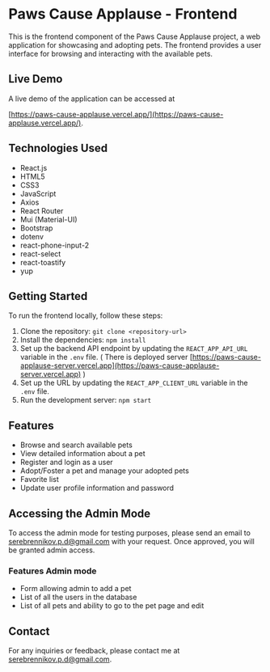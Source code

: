 # Paws Cause Applause - Frontend

This is the frontend component of the Paws Cause Applause project, a web application for showcasing and adopting pets. The frontend provides a user interface for browsing and interacting with the available pets.

## Live Demo

A live demo of the application can be accessed at

 [https://paws-cause-applause.vercel.app/](https://paws-cause-applause.vercel.app/).

## Technologies Used

- React.js
- HTML5
- CSS3
- JavaScript
- Axios
- React Router
- Mui (Material-UI) 
- Bootstrap 
- dotenv 
- react-phone-input-2 
- react-select
- react-toastify
- yup

## Getting Started

To run the frontend locally, follow these steps:

1. Clone the repository: `git clone <repository-url>`
2. Install the dependencies: `npm install`
3. Set up the backend API endpoint by updating the `REACT_APP_API_URL` variable in the `.env` file. ( There is deployed server  [https://paws-cause-applause-server.vercel.app](https://paws-cause-applause-server.vercel.app) )
4. Set up the URL by updating the `REACT_APP_CLIENT_URL` variable in the `.env` file.
5. Run the development server: `npm start`

## Features

- Browse and search available pets
- View detailed information about a pet
- Register and login as a user
- Adopt/Foster a pet and manage your adopted pets
- Favorite list
- Update user profile information and password

## Accessing the Admin Mode

To access the admin mode for testing purposes, please send an email to serebrennikov.p.d@gmail.com with your request. Once approved, you will be granted admin access.

### Features Admin mode

- Form allowing admin to add a pet
- List of all the users in the database
- List of all pets and ability to go to the pet page and edit

## Contact

For any inquiries or feedback, please contact me at serebrennikov.p.d@gmail.com.